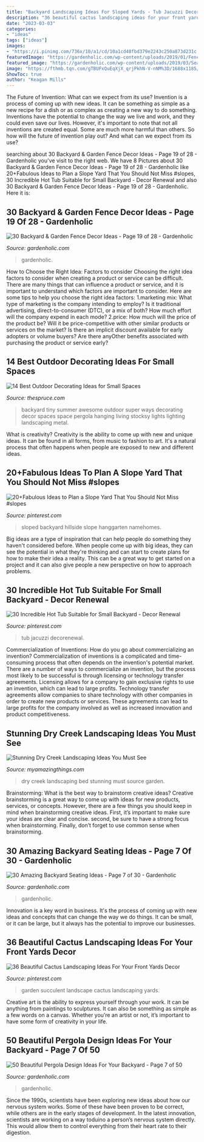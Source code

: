 ```yaml
---
title: "Backyard Landscaping Ideas For Sloped Yards - Tub Jacuzzi Decorenewal"
description: "36 beautiful cactus landscaping ideas for your front yards decor"
date: "2023-03-03"
categories:
- "ideas"
tags: ["ideas"]
images:
- "https://i.pinimg.com/736x/10/a1/cd/10a1cd48fbd379e2243c250a873d231c.jpg"
featuredImage: "https://gardenholic.com/wp-content/uploads/2019/01/Fence-21.jpg"
featured_image: "https://gardenholic.com/wp-content/uploads/2019/03/Seating-7.jpg"
image: "https://fthmb.tqn.com/gTBUFxQuEqXjX_qrjPkhN-V-nNM%3D/1688x1185/filters:fill(auto,1)/Stocksy_txpe39e30f5m4L100_Medium_1181901-588a380f5f9b5874eeff5b39.jpg"
ShowToc: true
author: "Keagan Mills"
---
```



The Future of Invention: What can we expect from its use?
Invention is a process of coming up with new ideas. It can be something as simple as a new recipe for a dish or as complex as creating a new way to do something. Inventions have the potential to change the way we live and work, and they could even save our lives. However, it's important to note that not all inventions are created equal. Some are much more harmful than others. So how will the future of invention play out? And what can we expect from its use?

	

		
searching about 30 Backyard &amp; Garden Fence Decor Ideas - Page 19 of 28 - Gardenholic you've visit to the right web. We have 8 Pictures about 30 Backyard &amp; Garden Fence Decor Ideas - Page 19 of 28 - Gardenholic like 20+Fabulous Ideas to Plan a Slope Yard That You Should Not Miss #slopes, 30 Incredible Hot Tub Suitable for Small Backyard - Decor Renewal and also 30 Backyard &amp; Garden Fence Decor Ideas - Page 19 of 28 - Gardenholic. Here it is:
		
    
## 30 Backyard &amp; Garden Fence Decor Ideas - Page 19 Of 28 - Gardenholic

<img loading=lazy src="https://gardenholic.com/wp-content/uploads/2019/01/Fence-21.jpg" onerror="this.onerror=null;this.src='https://tse4.mm.bing.net/th?id=OIP.-651O1zikgwZK-XrE2AYpgHaLF&amp;pid=15.1';" alt="30 Backyard &amp; Garden Fence Decor Ideas - Page 19 of 28 - Gardenholic">

_Source: gardenholic.com_

>gardenholic. 

	

How to Choose the Right Idea: Factors to consider
Choosing the right idea factors to consider when creating a product or service can be difficult. There are many things that can influence a product or service, and it is important to understand which factors are important to consider. Here are some tips to help you choose the right idea factors:
1.marketing mix: What type of marketing is the company intending to employ? Is it traditional advertising, direct-to-consumer (DTC), or a mix of both? How much effort will the company expend in each mode?
2.price: How much will the price of the product be? Will it be price-competitive with other similar products or services on the market? Is there an implicit discount available for early adopters or volume buyers? Are there anyOther benefits associated with purchasing the product or service early?

    
## 14 Best Outdoor Decorating Ideas For Small Spaces

<img loading=lazy src="https://fthmb.tqn.com/gTBUFxQuEqXjX_qrjPkhN-V-nNM%3D/1688x1185/filters:fill(auto,1)/Stocksy_txpe39e30f5m4L100_Medium_1181901-588a380f5f9b5874eeff5b39.jpg" onerror="this.onerror=null;this.src='https://tse2.mm.bing.net/th?id=OIP.J3ozo2hRTW9NxFrghfTBggHaFM&amp;pid=15.1';" alt="14 Best Outdoor Decorating Ideas for Small Spaces">

_Source: thespruce.com_

>backyard tiny summer awesome outdoor super ways decorating decor spaces space pergola hanging living stocksy lights lighting landscaping metal. 

	

What is creativity?
Creativity is the ability to come up with new and unique ideas. It can be found in all forms, from music to fashion to art. It's a natural process that often happens when people are exposed to new and different ideas.

    
## 20+Fabulous Ideas To Plan A Slope Yard That You Should Not Miss #slopes

<img loading=lazy src="https://i.pinimg.com/736x/10/a1/cd/10a1cd48fbd379e2243c250a873d231c.jpg" onerror="this.onerror=null;this.src='https://tse2.mm.bing.net/th?id=OIP.9OVh20rmtiDGkF1ma8eiHQHaLE&amp;pid=15.1';" alt="20+Fabulous Ideas to Plan a Slope Yard That You Should Not Miss #slopes">

_Source: pinterest.com_

>sloped backyard hillside slope hanggarten namehomes. 

	

Big ideas are a type of inspiration that can help people do something they haven't considered before. When people come up with big ideas, they can see the potential in what they're thinking and can start to create plans for how to make their idea a reality. This can be a great way to get started on a project and it can also give people a new perspective on how to approach problems.

    
## 30 Incredible Hot Tub Suitable For Small Backyard - Decor Renewal

<img loading=lazy src="https://i.pinimg.com/736x/26/b0/af/26b0af4ee03d9c31432574db13c770d9.jpg" onerror="this.onerror=null;this.src='https://tse3.mm.bing.net/th?id=OIP.KveTnl9GKk-GCTCkc-E3qgHaFj&amp;pid=15.1';" alt="30 Incredible Hot Tub Suitable for Small Backyard - Decor Renewal">

_Source: pinterest.com_

>tub jacuzzi decorenewal. 

	

Commercialization of Inventions: How do you go about commercializing an invention?
Commercialization of inventions is a complicated and time-consuming process that often depends on the invention's potential market. There are a number of ways to commercialize an invention, but the process most likely to be successful is through licensing or technology transfer agreements. Licensing allows for a company to gain exclusive rights to use an invention, which can lead to large profits. Technology transfer agreements allow companies to share technology with other companies in order to create new products or services. These agreements can lead to large profits for the company involved as well as increased innovation and product competitiveness.

    
## Stunning Dry Creek Landscaping Ideas You Must See

<img loading=lazy src="http://myamazingthings.com/wp-content/uploads/2017/04/garden-dry-creek-bed-02.jpg" onerror="this.onerror=null;this.src='https://tse3.mm.bing.net/th?id=OIP.XPUBq42kJ5Lu_Tywujzf0AHaJ4&amp;pid=15.1';" alt="Stunning Dry Creek Landscaping Ideas You Must See">

_Source: myamazingthings.com_

>dry creek landscaping bed stunning must source garden. 

	

Brainstorming: What is the best way to brainstorm creative ideas?
Creative brainstorming is a great way to come up with ideas for new products, services, or concepts. However, there are a few things you should keep in mind when brainstorming creative ideas. First, it’s important to make sure your ideas are clear and concise. second, be sure to have a strong focus when brainstorming. Finally, don’t forget to use common sense when brainstorming.

    
## 30 Amazing Backyard Seating Ideas - Page 7 Of 30 - Gardenholic

<img loading=lazy src="https://gardenholic.com/wp-content/uploads/2019/03/Seating-7.jpg" onerror="this.onerror=null;this.src='https://tse2.mm.bing.net/th?id=OIP.tOsxYzvL-3WU_kza9rJ-yAHaJ3&amp;pid=15.1';" alt="30 Amazing Backyard Seating Ideas - Page 7 of 30 - Gardenholic">

_Source: gardenholic.com_

>gardenholic. 

	

Innovation is a key word in business. It's the process of coming up with new ideas and concepts that can change the way we do things. It can be small, or it can be large, but it always has the potential to improve our businesses.

    
## 36 Beautiful Cactus Landscaping Ideas For Your Front Yards Decor

<img loading=lazy src="https://i.pinimg.com/736x/d0/ef/4f/d0ef4f4284997e0dd847dae5f5815956.jpg" onerror="this.onerror=null;this.src='https://tse1.mm.bing.net/th?id=OIP._3ZlkrFCTxB4LkIkijGlXgHaJ3&amp;pid=15.1';" alt="36 Beautiful Cactus Landscaping Ideas For Your Front Yards Decor">

_Source: pinterest.com_

>garden succulent landscape cactus landscaping yards. 

	

Creative art is the ability to express yourself through your work. It can be anything from paintings to sculptures. It can also be something as simple as a few words on a canvas. Whether you’re an artist or not, it’s important to have some form of creativity in your life.

    
## 50 Beautiful Pergola Design Ideas For Your Backyard - Page 7 Of 50

<img loading=lazy src="https://gardenholic.com/wp-content/uploads/2019/04/Pergola-7-685x1024.jpg" onerror="this.onerror=null;this.src='https://tse3.mm.bing.net/th?id=OIP.IDmM_G25t4VbJySnndZpTwHaLE&amp;pid=15.1';" alt="50 Beautiful Pergola Design Ideas For Your Backyard - Page 7 of 50">

_Source: gardenholic.com_

>gardenholic. 

	

Since the 1990s, scientists have been exploring new ideas about how our nervous system works. Some of these have been proven to be correct, while others are in the early stages of development. In the latest innovation, scientists are working on a way toduino a person’s nervous system directly. This would allow them to control everything from their heart rate to their digestion.

